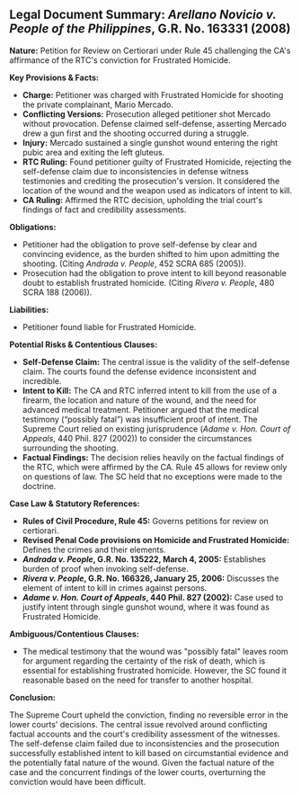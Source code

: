 ## Legal Document Summary: *Arellano Novicio v. People of the Philippines*, G.R. No. 163331 (2008)

**Nature:** Petition for Review on Certiorari under Rule 45 challenging the CA's affirmance of the RTC's conviction for Frustrated Homicide.

**Key Provisions & Facts:**

*   **Charge:** Petitioner was charged with Frustrated Homicide for shooting the private complainant, Mario Mercado.
*   **Conflicting Versions:** Prosecution alleged petitioner shot Mercado without provocation. Defense claimed self-defense, asserting Mercado drew a gun first and the shooting occurred during a struggle.
*   **Injury:** Mercado sustained a single gunshot wound entering the right pubic area and exiting the left gluteus.
*   **RTC Ruling:** Found petitioner guilty of Frustrated Homicide, rejecting the self-defense claim due to inconsistencies in defense witness testimonies and crediting the prosecution's version. It considered the location of the wound and the weapon used as indicators of intent to kill.
*   **CA Ruling:** Affirmed the RTC decision, upholding the trial court's findings of fact and credibility assessments.

**Obligations:**

*   Petitioner had the obligation to prove self-defense by clear and convincing evidence, as the burden shifted to him upon admitting the shooting. (Citing *Andrada v. People*, 452 SCRA 685 (2005)).
*   Prosecution had the obligation to prove intent to kill beyond reasonable doubt to establish frustrated homicide. (Citing *Rivera v. People*, 480 SCRA 188 (2006)).

**Liabilities:**

*   Petitioner found liable for Frustrated Homicide.

**Potential Risks & Contentious Clauses:**

*   **Self-Defense Claim:** The central issue is the validity of the self-defense claim. The courts found the defense evidence inconsistent and incredible.
*   **Intent to Kill:** The CA and RTC inferred intent to kill from the use of a firearm, the location and nature of the wound, and the need for advanced medical treatment. Petitioner argued that the medical testimony (“possibly fatal”) was insufficient proof of intent. The Supreme Court relied on existing jurisprudence (*Adame v. Hon. Court of Appeals*, 440 Phil. 827 (2002)) to consider the circumstances surrounding the shooting.
*   **Factual Findings:** The decision relies heavily on the factual findings of the RTC, which were affirmed by the CA. Rule 45 allows for review only on questions of law. The SC held that no exceptions were made to the doctrine.

**Case Law & Statutory References:**

*   **Rules of Civil Procedure, Rule 45:** Governs petitions for review on certiorari.
*   **Revised Penal Code provisions on Homicide and Frustrated Homicide:** Defines the crimes and their elements.
*   ***Andrada v. People*, G.R. No. 135222, March 4, 2005:**  Establishes burden of proof when invoking self-defense.
*   ***Rivera v. People*, G.R. No. 166326, January 25, 2006:** Discusses the element of intent to kill in crimes against persons.
*   ***Adame v. Hon. Court of Appeals*, 440 Phil. 827 (2002):** Case used to justify intent through single gunshot wound, where it was found as Frustrated Homicide.

**Ambiguous/Contentious Clauses:**

*   The medical testimony that the wound was "possibly fatal" leaves room for argument regarding the certainty of the risk of death, which is essential for establishing frustrated homicide. However, the SC found it reasonable based on the need for transfer to another hospital.

**Conclusion:**

The Supreme Court upheld the conviction, finding no reversible error in the lower courts' decisions. The central issue revolved around conflicting factual accounts and the court's credibility assessment of the witnesses. The self-defense claim failed due to inconsistencies and the prosecution successfully established intent to kill based on circumstantial evidence and the potentially fatal nature of the wound. Given the factual nature of the case and the concurrent findings of the lower courts, overturning the conviction would have been difficult.
